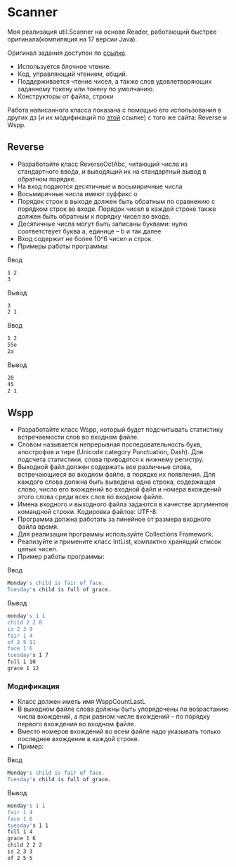 # Scanner
Моя реализация util.Scanner на основе Reader, работающий быстрее оригинала(компиляция на 17 версии Java).

Оригинал задания доступен по [ссылке](https://www.kgeorgiy.info/courses/prog-intro/homeworks.html#scanner).

- Используется блочное чтение.
- Код, управляющий чтением, общий.
- Поддерживается чтение чисел, а также слов удовлетворяющих заданному токену или токену по умолчанию.
- Конструкторы от файла, строки

Работа написанного класса показана с помощью его использования в других дз (и их модификаций по [этой](https://www.kgeorgiy.info/git/geo/prog-intro-2022/) ссылке) с того же сайта: Reverse и Wspp. 

## Reverse
- Разработайте класс ReverseOctAbc, читающий числа из стандартного ввода, и выводящий их на стандартный вывод в обратном порядке.
- На вход подаются десятичные и восьмиричные числа
- Восьмиричные числа имеют суффикс o
- Порядок строк в выходе должен быть обратным по сравнению с порядком строк во входе. Порядок чисел в каждой строке также должен быть обратным к порядку чисел во входе.
- Десятичные числа могут быть записаны буквами: нулю соответствует буква a, единице – b и так далее
- Вход содержит не более 10^6 чисел и строк.
- Примеры работы программы:

Ввод
```sh
1 2
3
```
Вывод
```sh
3
2 1
```
Ввод
```sh
1 2
55o
2a
```
Вывод
```sh
20 
45 
2 1 
```

## Wspp
- Разработайте класс Wspp, который будет подсчитывать статистику встречаемости слов во входном файле.
- Словом называется непрерывная последовательность букв, апострофов и тире (Unicode category Punctuation, Dash). Для подсчета статистики, слова приводятся к нижнему регистру.
- Выходной файл должен содержать все различные слова, встречающиеся во входном файле, в порядке их появления. Для каждого слова должна быть выведена одна строка, содержащая слово, число его вхождений во входной файл и номера вхождений этого слова среди всех слов во входном файле.
- Имена входного и выходного файла задаются в качестве аргументов командной строки. Кодировка файлов: UTF-8.
- Программа должна работать за линейное от размера входного файла время.
- Для реализации программы используйте Collections Framework.
- Реализуйте и примените класс IntList, компактно хранящий список целых чисел.
- Пример работы программы:

Ввод
```sh
Monday's child is fair of face.
Tuesday's child is full of grace.
```
Вывод
```sh
monday's 1 1
child 2 2 8
is 2 3 9
fair 1 4
of 2 5 11
face 1 6
tuesday's 1 7
full 1 10
grace 1 12
```

### Модификация
- Класс должен иметь имя WsppCountLastL
- В выходном файле слова должны быть упорядочены по возрастанию числа вхождений, а при равном числе вхождений – по порядку первого вхождения во входном файле.
- Вместо номеров вхождений во всем файле надо указывать только последнее вхождение в каждой строке.
- Пример:

Ввод
```sh
Monday's child is fair of face.
Tuesday's child is full of grace.
```
Вывод
```sh
monday's 1 1
fair 1 4
face 1 6
tuesday's 1 1
full 1 4
grace 1 6
child 2 2 2
is 2 3 3
of 2 5 5
```
